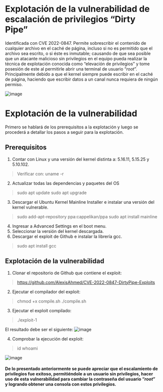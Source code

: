 # Explotación de la vulnerabilidad de escalación de privilegios “Dirty Pipe”

Identificada con CVE 2022-0847. Permite sobrescribir el contenido de cualquier archivo en el caché de página, incluso si no es permitido que el archivo sea escrito, o si éste es inmutable; causando de que sea posible que un atacante malicioso sin privilegios en el equipo pueda realizar la técnica de explotación conocida como “elevación de privilegios” y tome posesión de este al permitirle abrir una terminal de usuario “*root*”. Principalmente debido a que el kernel siempre puede escribir en el caché de página, haciendo que escribir datos a un canal nunca requiera de ningún permiso.

![image](https://i.imgur.com/fyJ8hG3.png)

# Explotación de la vulnerabilidad

Primero se hablará de los prerequisitos a la explotación y luego se procederá a detallar los pasos a seguir para la explotación.

## Prerequisitos
1. Contar con Linux y una  versión del kernel distinta a:  5.16.11, 5.15.25 y 5.10.102.
> Verificar con:
> uname -r
2. Actualizar todas las dependencias y paquetes del OS
> sudo apt update 
> sudo apt upgrade
3. Descargar el Ubuntu Kernel Mainline  Installer e instalar una versión del kernel vulnerable.
> sudo add-apt-repository ppa:cappelikan/ppa
> sudo apt install mainline
4. Ingresar a Advanced  Settings en el boot  menu.
5. Seleccionar la versión del kernel descargada.
6. Descargar el exploit de Github e instalar la librería gcc.
>sudo apt install gcc

## Explotación de la vulnerabilidad
1. Clonar el repositorio de Github que contiene el exploit:
> https://github.com/AlexisAhmed/CVE-2022-0847-DirtyPipe-Exploits
2. Ejecutar el compilador del exploit:
> chmod +x compile.sh
> ./compile.sh
3. Ejecutar el exploit compilado:
> ./exploit-1

El resultado debe ser el siguiente:
![image](https://i.imgur.com/vc650oe.png)

4. Comprobar la ejecución del exploit:
> id
> whoami

![image](https://i.imgur.com/UrhDZQj.png)
#### De lo presentado anteriormente se puede apreciar que el escalamiento de privilegios fue exitoso, permitiéndole a un usuario sin privilegios, hacer uso de esta vulnerabilidad para cambiar la contraseña del usuario “_root_” y logrando obtener una consola con estos privilegios.
